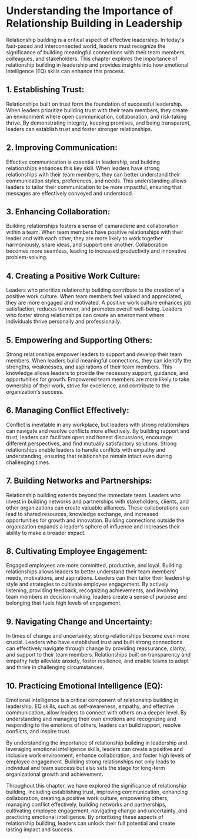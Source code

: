 # Understanding the Importance of Relationship Building in Leadership

Relationship building is a critical aspect of effective leadership. In today's fast-paced and interconnected world, leaders must recognize the significance of building meaningful connections with their team members, colleagues, and stakeholders. This chapter explores the importance of relationship building in leadership and provides insights into how emotional intelligence (EQ) skills can enhance this process.

## 1\. **Establishing Trust**:

Relationships built on trust form the foundation of successful leadership. When leaders prioritize building trust with their team members, they create an environment where open communication, collaboration, and risk-taking thrive. By demonstrating integrity, keeping promises, and being transparent, leaders can establish trust and foster stronger relationships.

## 2\. **Improving Communication**:

Effective communication is essential in leadership, and building relationships enhances this key skill. When leaders have strong relationships with their team members, they can better understand their communication styles, preferences, and needs. This understanding allows leaders to tailor their communication to be more impactful, ensuring that messages are effectively conveyed and understood.

## 3\. **Enhancing Collaboration**:

Building relationships fosters a sense of camaraderie and collaboration within a team. When team members have positive relationships with their leader and with each other, they are more likely to work together harmoniously, share ideas, and support one another. Collaboration becomes more seamless, leading to increased productivity and innovative problem-solving.

## 4\. **Creating a Positive Work Culture**:

Leaders who prioritize relationship building contribute to the creation of a positive work culture. When team members feel valued and appreciated, they are more engaged and motivated. A positive work culture enhances job satisfaction, reduces turnover, and promotes overall well-being. Leaders who foster strong relationships can create an environment where individuals thrive personally and professionally.

## 5\. **Empowering and Supporting Others**:

Strong relationships empower leaders to support and develop their team members. When leaders build meaningful connections, they can identify the strengths, weaknesses, and aspirations of their team members. This knowledge allows leaders to provide the necessary support, guidance, and opportunities for growth. Empowered team members are more likely to take ownership of their work, strive for excellence, and contribute to the organization's success.

## 6\. **Managing Conflict Effectively**:

Conflict is inevitable in any workplace, but leaders with strong relationships can navigate and resolve conflicts more effectively. By building rapport and trust, leaders can facilitate open and honest discussions, encourage different perspectives, and find mutually satisfactory solutions. Strong relationships enable leaders to handle conflicts with empathy and understanding, ensuring that relationships remain intact even during challenging times.

## 7\. **Building Networks and Partnerships**:

Relationship building extends beyond the immediate team. Leaders who invest in building networks and partnerships with stakeholders, clients, and other organizations can create valuable alliances. These collaborations can lead to shared resources, knowledge exchange, and increased opportunities for growth and innovation. Building connections outside the organization expands a leader's sphere of influence and increases their ability to make a broader impact.

## 8\. **Cultivating Employee Engagement**:

Engaged employees are more committed, productive, and loyal. Building relationships allows leaders to better understand their team members' needs, motivations, and aspirations. Leaders can then tailor their leadership style and strategies to cultivate employee engagement. By actively listening, providing feedback, recognizing achievements, and involving team members in decision-making, leaders create a sense of purpose and belonging that fuels high levels of engagement.

## 9\. **Navigating Change and Uncertainty**:

In times of change and uncertainty, strong relationships become even more crucial. Leaders who have established trust and built strong connections can effectively navigate through change by providing reassurance, clarity, and support to their team members. Relationships built on transparency and empathy help alleviate anxiety, foster resilience, and enable teams to adapt and thrive in challenging circumstances.

## 10\. **Practicing Emotional Intelligence (EQ)**:

Emotional intelligence is a critical component of relationship building in leadership. EQ skills, such as self-awareness, empathy, and effective communication, allow leaders to connect with others on a deeper level. By understanding and managing their own emotions and recognizing and responding to the emotions of others, leaders can build rapport, resolve conflicts, and inspire trust.

By understanding the importance of relationship building in leadership and leveraging emotional intelligence skills, leaders can create a positive and inclusive work environment, enhance collaboration, and foster high levels of employee engagement. Building strong relationships not only leads to individual and team success but also sets the stage for long-term organizational growth and achievement.

Throughout this chapter, we have explored the significance of relationship building, including establishing trust, improving communication, enhancing collaboration, creating a positive work culture, empowering others, managing conflict effectively, building networks and partnerships, cultivating employee engagement, navigating change and uncertainty, and practicing emotional intelligence. By prioritizing these aspects of relationship building, leaders can unlock their full potential and create lasting impact and success.
